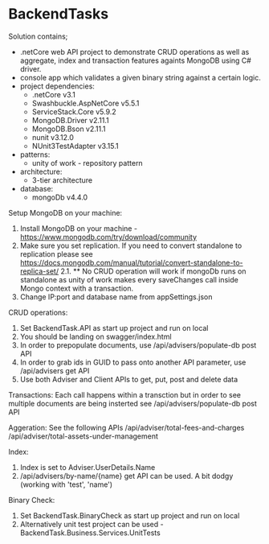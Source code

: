 # BackendTasks
Solution contains;
 * .netCore web API project to demonstrate CRUD operations as well as aggregate, index and transaction features againts MongoDB using C# driver.
 * console app which validates a given binary string against a certain logic.
 * project dependencies:
    * .netCore v3.1
    * Swashbuckle.AspNetCore v5.5.1
    * ServiceStack.Core v5.9.2
    * MongoDB.Driver v2.11.1
    * MongoDB.Bson v2.11.1
    * nunit v3.12.0
    * NUnit3TestAdapter v3.15.1
 * patterns:
    * unity of work - repository pattern
 * architecture:
    * 3-tier architecture
 * database:
    * mongoDb v4.4.0
 
 Setup MongoDB on your machine:
 1. Install MongoDB on your machine - https://www.mongodb.com/try/download/community
 2. Make sure you set replication. If you need to convert standalone to replication please see https://docs.mongodb.com/manual/tutorial/convert-standalone-to-replica-set/
 2.1. ** No CRUD operation will work if mongoDb runs on standalone as unity of work makes every saveChanges call inside Mongo context with a transaction.
 3. Change IP:port and database name from appSettings.json
 
 CRUD operations:
 1. Set BackendTask.API as start up project and run on local
 2. You should be landing on swagger/index.html 
 3. In order to prepopulate documents, use /api/advisers/populate-db post API
 4. In order to grab ids in GUID to pass onto another API parameter, use /api/advisers get API
 5. Use both Adviser and Client APIs to get, put, post and delete data
 
 Transactions:
 Each call happens within a transction but in order to see multiple documents are being insterted see /api/advisers/populate-db post API
 
 Aggeration:
 See the following APIs
 /api/adviser/total-fees-and-charges
 /api/adviser/total-assets-under-management
 
 Index:
 1. Index is set to Adviser.UserDetails.Name 
 2. /api/advisers/by-name/{name} get API can be used. A bit dodgy (working with 'test', 'name')
  
 Binary Check:
 1. Set BackendTask.BinaryCheck as start up project and run on local
 2. Alternatively unit test project can be used - BackendTask.Business.Services.UnitTests
 
